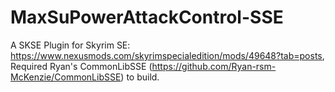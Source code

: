 # MaxSuPowerAttackControl-SSE
 
A SKSE Plugin for Skyrim SE: https://www.nexusmods.com/skyrimspecialedition/mods/49648?tab=posts, Required Ryan's CommonLibSSE (https://github.com/Ryan-rsm-McKenzie/CommonLibSSE) to build.
